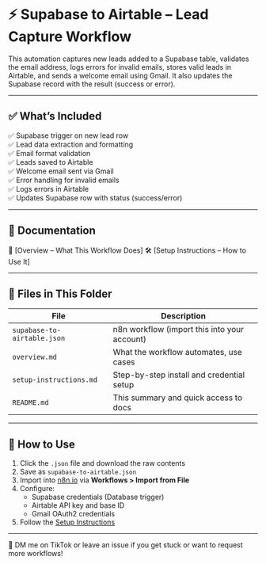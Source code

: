 # ⚡ Supabase to Airtable – Lead Capture Workflow

This automation captures new leads added to a Supabase table, validates the email address, logs errors for invalid emails, stores valid leads in Airtable, and sends a welcome email using Gmail. It also updates the Supabase record with the result (success or error).

---

## ✅ What’s Included

✅ Supabase trigger on new lead row  
✅ Lead data extraction and formatting  
✅ Email format validation  
✅ Leads saved to Airtable  
✅ Welcome email sent via Gmail  
✅ Error handling for invalid emails  
✅ Logs errors in Airtable  
✅ Updates Supabase row with status (success/error)

---

## 📄 Documentation

📘 [Overview – What This Workflow Does]
🛠️ [Setup Instructions – How to Use It]

---

## 📁 Files in This Folder

| File                         | Description                                  |
|------------------------------|----------------------------------------------|
| `supabase-to-airtable.json`  | n8n workflow (import this into your account) |
| `overview.md`                | What the workflow automates, use cases       |
| `setup-instructions.md`      | Step-by-step install and credential setup    |
| `README.md`                  | This summary and quick access to docs        |

---

## 🚀 How to Use

1. Click the `.json` file and download the raw contents  
2. Save as `supabase-to-airtable.json`  
3. Import into [n8n.io](https://n8n.io) via **Workflows > Import from File**  
4. Configure:
   - Supabase credentials (Database trigger)  
   - Airtable API key and base ID  
   - Gmail OAuth2 credentials  
5. Follow the [Setup Instructions](./setup-instructions.md)  

---

💬 DM me on TikTok or leave an issue if you get stuck or want to request more workflows!
